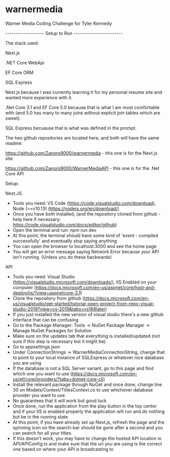 # warnermedia

Warner Media Coding Challenge for Tyler Kennedy

------------------- Setup to Run ------------------------

The stack used:

Next.js

.NET Core WebApi

EF Core ORM

SQL Express

Next.js because I was currently learning it for my personal resume site and wanted more experience with it.

.Net Core 3.1 and EF Core 5.0 because that is what I am most comfortable with (and 5.0 has many to many joins without explicit join tables which are sweet).

SQL Express becuause that is what was defined in the prompt.

The two github repositories are located here, and both will have the same readme:

https://github.com/Zanoro9000/warnermedia - this one is for the Next.js site

https://github.com/Zanoro9000/WarnerMediaAPI - this one is for the .Net Core API

Setup:

Next.JS

- Tools you need: VS Code (https://code.visualstudio.com/download), Node (>=v10.13) (https://nodejs.org/en/download/)
- Once you have both installed, (and the repository cloned from github - help here if necessary: https://code.visualstudio.com/docs/editor/github)
- Open the terminal and run: npm run dev
- At this point, the terminal should have some kind of 'event - compiled successfully' and eventually stop saying anything
- You can open the browser to localhost:3000 and see the home page
- You will get an error message saying Network Error because your API isn't running. (Unless you do these backwards)

API

- Tools you need: Visual Studio (https://visualstudio.microsoft.com/downloads/), IIS Enabled on your computer (https://docs.microsoft.com/en-us/aspnet/core/host-and-deploy/iis/?view=aspnetcore-3.1)
- Clone the repository from github (https://docs.microsoft.com/en-us/visualstudio/get-started/tutorial-open-project-from-repo-visual-studio-2019?view=vs-2019&tabs=vs168later)
- If you just installed the new version of visual studio there's a new github interface that can be confusing
- Go to the Package Manager: Tools -> NuGet Package Manager -> Manage NuGet Packages for Solution
- Make sure on the updates tab that everything is installed/updated (not sure if this step is necessary but it might be)
- Go to appsettings.json
- Under ConnectionStrings -> WarnerMediaConnectionString, change that to point to your local instance of SQLExpress or whatever nice database you are using
- If the database is not a SQL Server variant, go to this page and find which one you want to use (https://docs.microsoft.com/en-us/ef/core/providers/?tabs=dotnet-core-cli)
- Install the relevant package through NuGet and once done, change line 30 on Models/Context/TitlesContext.cs to use whichever database provider you want to use
- No guarantees that it will work but good luck
- Once done, run the application from the play button in the top center and if your IIS is enabled properly the application will run and do nothing but be in the running state
- At this point, if you have already set up Next.js, refresh the page and the spinning icon on the search-bar should be gone after a second and you can search for all your titles.
- If this doesn't work, you may have to change the hosted API location in API/APIConfig.ts and make sure that the url you are using is the correct one based on where your API is broadcasting to
